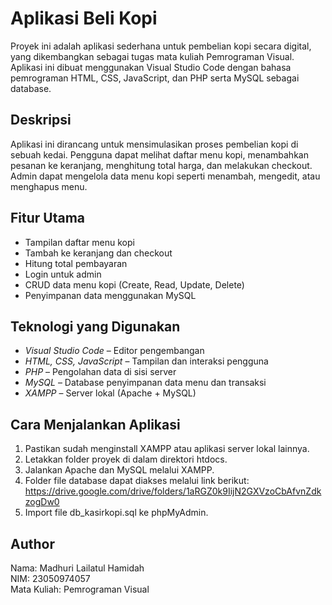 # Aplikasi Beli Kopi

Proyek ini adalah aplikasi sederhana untuk pembelian kopi secara digital, yang dikembangkan sebagai tugas mata kuliah Pemrograman Visual. Aplikasi ini dibuat menggunakan Visual Studio Code dengan bahasa pemrograman HTML, CSS, JavaScript, dan PHP serta MySQL sebagai database.

## Deskripsi

Aplikasi ini dirancang untuk mensimulasikan proses pembelian kopi di sebuah kedai. Pengguna dapat melihat daftar menu kopi, menambahkan pesanan ke keranjang, menghitung total harga, dan melakukan checkout. Admin dapat mengelola data menu kopi seperti menambah, mengedit, atau menghapus menu.

## Fitur Utama

- Tampilan daftar menu kopi
- Tambah ke keranjang dan checkout
- Hitung total pembayaran
- Login untuk admin
- CRUD data menu kopi (Create, Read, Update, Delete)
- Penyimpanan data menggunakan MySQL

## Teknologi yang Digunakan

- *Visual Studio Code* – Editor pengembangan
- *HTML, CSS, JavaScript* – Tampilan dan interaksi pengguna
- *PHP* – Pengolahan data di sisi server
- *MySQL* – Database penyimpanan data menu dan transaksi
- *XAMPP* – Server lokal (Apache + MySQL)

## Cara Menjalankan Aplikasi

1. Pastikan sudah menginstall XAMPP atau aplikasi server lokal lainnya.
2. Letakkan folder proyek di dalam direktori htdocs.
3. Jalankan Apache dan MySQL melalui XAMPP.
4. Folder file database dapat diakses melalui link berikut:
   https://drive.google.com/drive/folders/1aRGZ0k9IijN2GXVzoCbAfvnZdkzogDw0
6. Import file db_kasirkopi.sql ke phpMyAdmin.
   

## Author

Nama: Madhuri Lailatul Hamidah  
NIM: 23050974057  
Mata Kuliah: Pemrograman Visual
